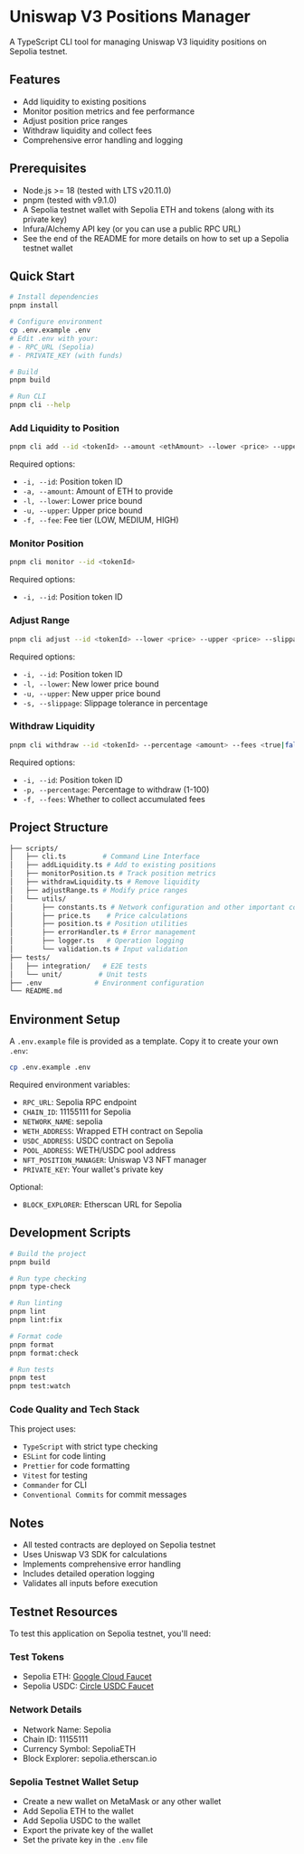 # Uniswap V3 Positions Manager

A TypeScript CLI tool for managing Uniswap V3 liquidity positions on Sepolia testnet.

## Features
- Add liquidity to existing positions
- Monitor position metrics and fee performance
- Adjust position price ranges
- Withdraw liquidity and collect fees
- Comprehensive error handling and logging

## Prerequisites
- Node.js >= 18 (tested with LTS v20.11.0)
- pnpm (tested with v9.1.0)
- A Sepolia testnet wallet with Sepolia ETH and tokens (along with its private key)
- Infura/Alchemy API key (or you can use a public RPC URL)
- See the end of the README for more details on how to set up a Sepolia testnet wallet

## Quick Start
```bash
# Install dependencies
pnpm install

# Configure environment
cp .env.example .env
# Edit .env with your:
# - RPC_URL (Sepolia)
# - PRIVATE_KEY (with funds)

# Build
pnpm build

# Run CLI
pnpm cli --help
```

### Add Liquidity to Position
```bash
pnpm cli add --id <tokenId> --amount <ethAmount> --lower <price> --upper <price> --fee <LOW|MEDIUM|HIGH>
```
Required options:
- `-i, --id`: Position token ID
- `-a, --amount`: Amount of ETH to provide
- `-l, --lower`: Lower price bound
- `-u, --upper`: Upper price bound
- `-f, --fee`: Fee tier (LOW, MEDIUM, HIGH)

### Monitor Position
```bash
pnpm cli monitor --id <tokenId>
```
Required options:
- `-i, --id`: Position token ID

### Adjust Range
```bash
pnpm cli adjust --id <tokenId> --lower <price> --upper <price> --slippage <percentage>
```
Required options:
- `-i, --id`: Position token ID
- `-l, --lower`: New lower price bound
- `-u, --upper`: New upper price bound
- `-s, --slippage`: Slippage tolerance in percentage

### Withdraw Liquidity
```bash
pnpm cli withdraw --id <tokenId> --percentage <amount> --fees <true|false>
```
Required options:
- `-i, --id`: Position token ID
- `-p, --percentage`: Percentage to withdraw (1-100)
- `-f, --fees`: Whether to collect accumulated fees

## Project Structure
```bash
├── scripts/
│   ├── cli.ts         # Command Line Interface
│   ├── addLiquidity.ts # Add to existing positions
│   ├── monitorPosition.ts # Track position metrics
│   ├── withdrawLiquidity.ts # Remove liquidity
│   ├── adjustRange.ts # Modify price ranges
│   └── utils/
│       ├── constants.ts # Network configuration and other important constants
│       ├── price.ts    # Price calculations
│       ├── position.ts # Position utilities
│       ├── errorHandler.ts # Error management
│       ├── logger.ts   # Operation logging
│       └── validation.ts # Input validation
├── tests/
│   ├── integration/   # E2E tests
│   └── unit/         # Unit tests
├── .env             # Environment configuration
└── README.md
```

## Environment Setup
A `.env.example` file is provided as a template. Copy it to create your own `.env`:

```bash
cp .env.example .env
```

Required environment variables:
- `RPC_URL`: Sepolia RPC endpoint
- `CHAIN_ID`: 11155111 for Sepolia
- `NETWORK_NAME`: sepolia
- `WETH_ADDRESS`: Wrapped ETH contract on Sepolia
- `USDC_ADDRESS`: USDC contract on Sepolia
- `POOL_ADDRESS`: WETH/USDC pool address
- `NFT_POSITION_MANAGER`: Uniswap V3 NFT manager
- `PRIVATE_KEY`: Your wallet's private key

Optional:
- `BLOCK_EXPLORER`: Etherscan URL for Sepolia

## Development Scripts
```bash
# Build the project
pnpm build

# Run type checking
pnpm type-check

# Run linting
pnpm lint
pnpm lint:fix

# Format code
pnpm format
pnpm format:check

# Run tests
pnpm test
pnpm test:watch
```
### Code Quality and Tech Stack

This project uses:
- `TypeScript` with strict type checking
- `ESLint` for code linting
- `Prettier` for code formatting
- `Vitest` for testing
- `Commander` for CLI
- `Conventional Commits` for commit messages

## Notes

- All tested contracts are deployed on Sepolia testnet
- Uses Uniswap V3 SDK for calculations
- Implements comprehensive error handling
- Includes detailed operation logging
- Validates all inputs before execution

## Testnet Resources
To test this application on Sepolia testnet, you'll need:

### Test Tokens
- Sepolia ETH: [Google Cloud Faucet](https://cloud.google.com/application/web3/faucet/ethereum/sepolia)
- Sepolia USDC: [Circle USDC Faucet](https://faucet.circle.com/)

### Network Details
- Network Name: Sepolia
- Chain ID: 11155111
- Currency Symbol: SepoliaETH
- Block Explorer: sepolia.etherscan.io

### Sepolia Testnet Wallet Setup
- Create a new wallet on MetaMask or any other wallet
- Add Sepolia ETH to the wallet
- Add Sepolia USDC to the wallet
- Export the private key of the wallet
- Set the private key in the `.env` file
